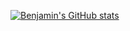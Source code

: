 [![Benjamin's GitHub stats](https://github-readme-stats.vercel.app/api?username=BenjaminOsmers)](https://github.com/anuraghazra/github-readme-stats)

<!--
**BenjaminOsmers/BenjaminOsmers** is a ✨ _special_ ✨ repository because its `README.md` (this file) appears on your GitHub profile.

Here are some ideas to get you started:

- 🔭 I’m currently working on ...
- 🌱 I’m currently learning ...
- 👯 I’m looking to collaborate on ...
- 🤔 I’m looking for help with ...
- 💬 Ask me about ...
- 📫 How to reach me: ...
- 😄 Pronouns: ...
- ⚡ Fun fact: ...
-->
